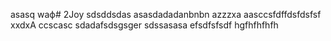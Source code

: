asasq  waф# 2Joy
sdsddsdas
asasdadadanbnbn
azzzxa
aasccsfdffdsfdsfsf
xxdxA
ccscasc
sdadafsdsgsger
sdssasasa
efsdfsfsdf
hgfhfhfhfh
